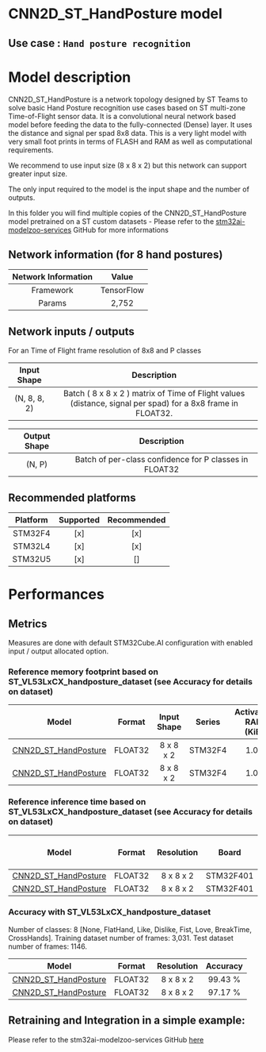 # CNN2D_ST_HandPosture model

## **Use case** : `Hand posture recognition`

# Model description

CNN2D_ST_HandPosture is a network topology designed by ST Teams to solve basic Hand Posture recognition use cases based on ST multi-zone Time-of-Flight sensor data. It is a convolutional neural network based model before feeding the data to the fully-connected (Dense) layer. It uses the distance and signal per spad 8x8 data. This is a very light model with very small foot prints in terms of FLASH and RAM as well as computational requirements.

We recommend to use input size (8 x 8 x 2) but this network can support greater input size.

The only input required to the model is the input shape and the number of outputs.

In this folder you will find multiple copies of the CNN2D_ST_HandPosture model pretrained on a ST custom datasets - Please refer to the [stm32ai-modelzoo-services](https://github.com/STMicroelectronics/stm32ai-modelzoo-services) GitHub for more informations

## Network information (for 8 hand postures)


| Network Information     |  Value          |
|:-----------------------:|:---------------:|
|  Framework              | TensorFlow      |
|  Params                 | 2,752           |


## Network inputs / outputs


For an Time of Flight frame resolution of 8x8 and P classes

| Input Shape | Description |
| :----:| :-----------: |
| (N, 8, 8, 2) | Batch ( 8 x 8 x 2 ) matrix of Time of Flight values (distance, signal per spad) for a 8x8 frame in FLOAT32.|

| Output Shape | Description |
| :----:| :-----------: |
| (N, P) | Batch of per-class confidence for P classes in FLOAT32|


## Recommended platforms


| Platform | Supported | Recommended |
|:--------:|:---------:|:-----------:|
| STM32F4  |    [x]    |      [x]    |
| STM32L4  |    [x]    |      [x]    |
| STM32U5  |    [x]    |      []     |


# Performances

## Metrics

Measures are done with default STM32Cube.AI configuration with enabled input / output allocated option.


### Reference memory footprint based on ST_VL53LxCX_handposture_dataset (see Accuracy for details on dataset)

| Model             | Format | Input Shape | Series  | Activation RAM (KiB) | Runtime RAM (KiB) | Weights Flash (KiB) | Code Flash (KiB) | Total RAM (KiB)   | Total Flash (KiB) | STM32Cube.AI version  |
|:-----------------:|:------:|:-----------:|:-------:|:--------------:|:-----------:|:-------------:|:----------:|:-----------:|:-----------:|:---------------------:|
| [CNN2D_ST_HandPosture](ST_pretrainedmodel_custom_dataset/ST_VL53L8CX_handposture_dataset/CNN2D_ST_HandPosture_8classes/CNN2D_ST_HandPosture_8classes.h5) | FLOAT32   | 8 x 8 x 2    | STM32F4 | 1.07     | 2.08       | 10.75    | 14.37       |  3.15    | 25.12  | 10.0.0                 |
| [CNN2D_ST_HandPosture](ST_pretrainedmodel_custom_dataset/ST_VL53L5CX_handposture_dataset/CNN2D_ST_HandPosture_8classes/CNN2D_ST_HandPosture_8classes.h5) | FLOAT32   | 8 x 8 x 2    | STM32F4 | 1.07      | 2.08        | 10.75     | 14.37        |  3.15    | 25.12   | 10.0.0                 |


### Reference inference time based on ST_VL53LxCX_handposture_dataset (see Accuracy for details on dataset)


| Model             | Format | Resolution | Board            |   Frequency   | Inference time (ms) | STM32Cube.AI version  |
|:-----------------:|:------:|:----------:|:----------------:|:-------------:|:-------------------:|:---------------------:|
| [CNN2D_ST_HandPosture](ST_pretrainedmodel_custom_dataset/ST_VL53L8CX_handposture_dataset/CNN2D_ST_HandPosture_8classes/CNN2D_ST_HandPosture_8classes.h5) | FLOAT32   | 8 x 8 x 2    | STM32F401 | 84 MHz       |    1.54  ms       | 10.0.0                 |
| [CNN2D_ST_HandPosture](ST_pretrainedmodel_custom_dataset/ST_VL53L5CX_handposture_dataset/CNN2D_ST_HandPosture_8classes/CNN2D_ST_HandPosture_8classes.h5) | FLOAT32   | 8 x 8 x 2    | STM32F401 | 84 MHz       |    1.53  ms       | 10.0.0                 |

### Accuracy with ST_VL53LxCX_handposture_dataset

Number of classes: 8 [None, FlatHand, Like, Dislike, Fist, Love, BreakTime, CrossHands]. Training dataset number of frames:  3,031. Test dataset number of frames: 1146.


| Model | Format | Resolution | Accuracy |
|:-----------------:|:------:|:----------:|:----------------:|
| [CNN2D_ST_HandPosture](ST_pretrainedmodel_custom_dataset/ST_VL53L8CX_handposture_dataset/CNN2D_ST_HandPosture_8classes/CNN2D_ST_HandPosture_8classes.h5) | FLOAT32   | 8 x 8 x 2    | 99.43 %    |
| [CNN2D_ST_HandPosture](ST_pretrainedmodel_custom_dataset/ST_VL53L5CX_handposture_dataset/CNN2D_ST_HandPosture_8classes/CNN2D_ST_HandPosture_8classes.h5) | FLOAT32   | 8 x 8 x 2    | 97.17 %    |


## Retraining and Integration in a simple example:

Please refer to the stm32ai-modelzoo-services GitHub [here](https://github.com/STMicroelectronics/stm32ai-modelzoo-services)

